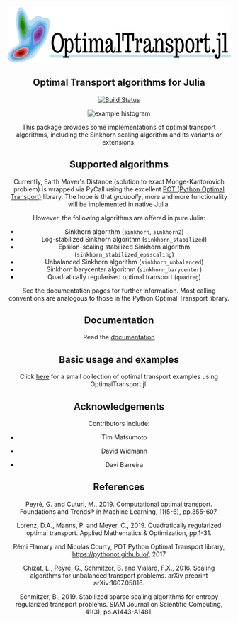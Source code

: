 <div style="text-align:center"> <a href="http://zsteve.phatcode.net/OptimalTransportDocs/">
<img src="images/optimaltransport_logo2.png" height="125"><br></a>

## Optimal Transport algorithms for Julia

[![Build Status](https://travis-ci.com/zsteve/OptimalTransport.jl.svg?branch=master)](https://travis-ci.com/zsteve/OptimalTransport.jl.svg?branch=master)

![example histogram](example.png)

This package provides some implementations of optimal transport algorithms, including the Sinkhorn scaling algorithm and its variants or extensions. 

## Supported algorithms

Currently, Earth Mover's Distance (solution to exact Monge-Kantorovich problem) is wrapped via PyCall using the excellent [POT (Python Optimal Transport)](https://pythonot.github.io/) library. The hope is that _gradually_, more and more functionality will be implemented in native Julia.

However, the following algorithms are offered in pure Julia:

* Sinkhorn algorithm (`sinkhorn`, `sinkhorn2`)
* Log-stabilized Sinkhorn algorithm (`sinkhorn_stabilized`)
* Epsilon-scaling stabilized Sinkhorn algorithm (`sinkhorn_stabilized_epsscaling`) 
* Unbalanced Sinkhorn algorithm (`sinkhorn_unbalanced`)
* Sinkhorn barycenter algorithm (`sinkhorn_barycenter`)
* Quadratically regularised optimal transport (`quadreg`)

See the documentation pages for further information. Most calling conventions are analogous to those in the Python Optimal Transport library.

## Documentation

Read the [documentation](http://zsteve.phatcode.net/OptimalTransportDocs/)

## Basic usage and examples

Click [here](http://zsteve.phatcode.net/OptimalTransportDocs/examples/examples.html) for a small collection of optimal transport examples using OptimalTransport.jl.

## Acknowledgements

Contributors include:

- Tim Matsumoto

- David Widmann

- Davi Barreira



## References

Peyré, G. and Cuturi, M., 2019. Computational optimal transport. Foundations and Trends® in Machine Learning, 11(5-6), pp.355-607.

Lorenz, D.A., Manns, P. and Meyer, C., 2019. Quadratically regularized optimal transport. Applied Mathematics & Optimization, pp.1-31.

Rémi Flamary and Nicolas Courty, POT Python Optimal Transport library, https://pythonot.github.io/, 2017

Chizat, L., Peyré, G., Schmitzer, B. and Vialard, F.X., 2016. Scaling algorithms for unbalanced transport problems. arXiv preprint arXiv:1607.05816.

Schmitzer, B., 2019. Stabilized sparse scaling algorithms for entropy regularized transport problems. SIAM Journal on Scientific Computing, 41(3), pp.A1443-A1481.

